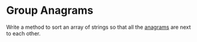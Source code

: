 # Group Anagrams

Write a method to sort an array of strings so that all the [anagrams](https://en.wikipedia.org/wiki/Anagram) are next to each other.

